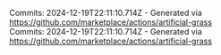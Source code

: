 Commits: 2024-12-19T22:11:10.714Z - Generated via https://github.com/marketplace/actions/artificial-grass
<br>
Commits: 2024-12-19T22:11:10.714Z - Generated via https://github.com/marketplace/actions/artificial-grass
<br>
